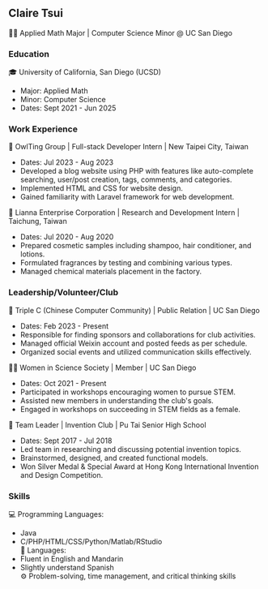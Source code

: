 ## Claire Tsui

👩‍💻 Applied Math Major | Computer Science Minor @ UC San Diego   


### Education
🎓 University of California, San Diego (UCSD)  
   - Major: Applied Math  
   - Minor: Computer Science  
   - Dates: Sept 2021 - Jun 2025  

### Work Experience
💼 OwlTing Group | Full-stack Developer Intern | New Taipei City, Taiwan  
   - Dates: Jul 2023 - Aug 2023  
   - Developed a blog website using PHP with features like auto-complete searching, user/post creation, tags, comments, and categories.  
   - Implemented HTML and CSS for website design.  
   - Gained familiarity with Laravel framework for web development.  

💼 Lianna Enterprise Corporation | Research and Development Intern | Taichung, Taiwan  
   - Dates: Jul 2020 - Aug 2020  
   - Prepared cosmetic samples including shampoo, hair conditioner, and lotions.  
   - Formulated fragrances by testing and combining various types.  
   - Managed chemical materials placement in the factory.  

### Leadership/Volunteer/Club
🤝 Triple C (Chinese Computer Community) | Public Relation | UC San Diego  
   - Dates: Feb 2023 - Present  
   - Responsible for finding sponsors and collaborations for club activities.  
   - Managed official Weixin account and posted feeds as per schedule.  
   - Organized social events and utilized communication skills effectively.  

👩‍🔬 Women in Science Society | Member | UC San Diego  
   - Dates: Oct 2021 - Present  
   - Participated in workshops encouraging women to pursue STEM.  
   - Assisted new members in understanding the club's goals.  
   - Engaged in workshops on succeeding in STEM fields as a female.  

🚀 Team Leader | Invention Club | Pu Tai Senior High School  
   - Dates: Sept 2017 - Jul 2018  
   - Led team in researching and discussing potential invention topics.  
   - Brainstormed, designed, and created functional models.  
   - Won Silver Medal & Special Award at Hong Kong International Invention and Design Competition.  

### Skills
💻 Programming Languages:  
   - Java  
   - C/PHP/HTML/CSS/Python/Matlab/RStudio  
💬 Languages:  
   - Fluent in English and Mandarin  
   - Slightly understand Spanish  
⚙️ Problem-solving, time management, and critical thinking skills  

